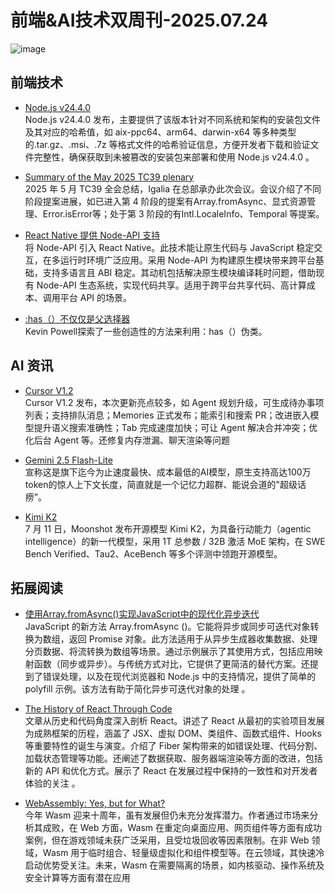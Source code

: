 # 前端&AI技术双周刊-2025.07.24
![image](https://gips2.baidu.com/it/u=2957250781,2619215794&fm=3028&app=3028&f=JPEG&fmt=auto&q=75&size=f960_412)

## 前端技术
- [Node.js v24.4.0](https://nodejs.org/en/blog/release/v24.4.0)
<br>Node.js v24.4.0 发布，主要提供了该版本针对不同系统和架构的安装包文件及其对应的哈希值，如 aix-ppc64、arm64、darwin-x64 等多种类型的.tar.gz、.msi、.7z 等格式文件的哈希验证信息，方便开发者下载和验证文件完整性，确保获取到未被篡改的安装包来部署和使用 Node.js v24.4.0 。

- [Summary of the May 2025 TC39 plenary](https://blogs.igalia.com/compilers/2025/07/03/summary-of-the-may-2025-tc39-plenary/)
<br>2025 年 5 月 TC39 全会总结，Igalia 在总部承办此次会议。会议介绍了不同阶段提案进展，如已进入第 4 阶段的提案有Array.fromAsync、显式资源管理、Error.isError等；处于第 3 阶段的有Intl.LocaleInfo、Temporal 等提案。

- [React Native 提供 Node-API 支持](https://www.callstack.com/blog/announcing-node-api-support-for-react-native)
<br>将 Node-API 引入 React Native。此技术能让原生代码与 JavaScript 稳定交互，在多运行时环境广泛应用。采用 Node-API 为构建原生模块带来跨平台基础，支持多语言且 ABI 稳定。其动机包括解决原生模块编译耗时问题，借助现有 Node-API 生态系统，实现代码共享。适用于跨平台共享代码、高计算成本、调用平台 API 的场景。

- [:has（）不仅仅是父选择器](https://www.youtube.com/watch?v=cxSowU9sDdU)
<br>Kevin Powell探索了一些创造性的方法来利用：has（）伪类。

## AI 资讯
- [Cursor V1.2](https://cursor.com/ja/changelog)
<br>Cursor V1.2 发布，本次更新亮点较多，如 Agent 规划升级，可生成待办事项列表；支持排队消息；Memories 正式发布；能索引和搜索 PR；改进嵌入模型提升语义搜索准确性；Tab 完成速度加快；可让 Agent 解决合并冲突；优化后台 Agent 等。还修复内存泄漏、聊天渲染等问题

- [Gemini 2.5 Flash-Lite](https://deepmind.google/models/gemini/flash-lite/)
<br>宣称这是旗下迄今为止速度最快、成本最低的AI模型，原生支持高达100万token的惊人上下文长度，简直就是一个记忆力超群、能说会道的"超级话痨”。

- [Kimi K2](https://moonshotai.github.io/Kimi-K2/)
<br>7 月 11 日，Moonshot 发布开源模型 Kimi K2，为具备行动能力（agentic intelligence）的新一代模型，采用 1T 总参数 / 32B 激活 MoE 架构，在 SWE Bench Verified、Tau2、AceBench 等多个评测中领跑开源模型。

## 拓展阅读
- [使用Array.fromAsync()实现JavaScript中的现代化异步迭代](https://allthingssmitty.com/2025/07/14/modern-async-iteration-in-javascript-with-array-fromasync/)
<br>JavaScript 的新方法 Array.fromAsync ()。它能将异步或同步可迭代对象转换为数组，返回 Promise 对象。此方法适用于从异步生成器收集数据、处理分页数据、将流转换为数组等场景。通过示例展示了其使用方式，包括应用映射函数（同步或异步）。与传统方式对比，它提供了更简洁的替代方案。还提到了错误处理，以及在现代浏览器和 Node.js 中的支持情况，提供了简单的 polyfill 示例。该方法有助于简化异步可迭代对象的处理 。

- [The History of React Through Code](https://playfulprogramming.com/posts/react-history-through-code)
<br>文章从历史和代码角度深入剖析 React。讲述了 React 从最初的实验项目发展为成熟框架的历程，涵盖了 JSX、虚拟 DOM、类组件、函数式组件、Hooks 等重要特性的诞生与演变。介绍了 Fiber 架构带来的如错误处理、代码分割、加载状态管理等功能。还阐述了数据获取、服务器端渲染等方面的改进，包括新的 API 和优化方式。展示了 React 在发展过程中保持的一致性和对开发者体验的关注 。

- [WebAssembly: Yes, but for What?](https://queue.acm.org/detail.cfm?id=3746171)
<br>今年 Wasm 迎来十周年，虽有发展但仍未充分发挥潜力。作者通过市场来分析其成败，在 Web 方面，Wasm 在重定向桌面应用、网页组件等方面有成功案例，但在游戏领域未获广泛采用，且受垃圾回收等因素限制。在非 Web 领域，Wasm 用于临时组合、轻量级虚拟化和组件模型等。在云领域，其快速冷启动优势受关注。未来，Wasm 在需要隔离的场景，如内核驱动、操作系统及安全计算等方面有潜在应用

